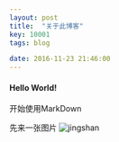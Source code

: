 ```yaml
---
layout: post
title:  "关于此博客"
key: 10001
tags: blog

date: 2016-11-23 21:46:00
---
```


#### Hello World!
开始使用MarkDown

先来一张图片
![jingshan](../../../res/pic/jingshan.jpg)

